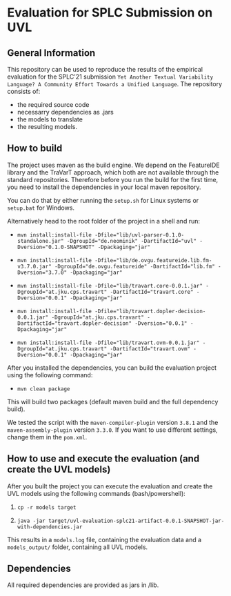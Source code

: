 # Evaluation for SPLC Submission on UVL

## General Information
This repository can be used to reproduce the results of the empirical evaluation for the SPLC'21 submission `Yet Another Textual Variability Language?
A Community Effort Towards a Unified Language`. The repository consists of:
* the required source code
* necessarry dependencies as .jars 
* the models to translate 
* the resulting models. 

## How to build

The project uses maven as the build engine. We depend on the FeatureIDE library and the TraVarT approach, which both are not available through the standard repositories. Therefore before you run the build for the first time, you need to install the dependencies in your local maven repository. 

You can do that by either running the `setup.sh` for Linux systems or `setup.bat` for Windows. 

Alternatively head to the root folder of the project in a shell and run:

* `mvn install:install-file -Dfile="lib/uvl-parser-0.1.0-standalone.jar" -DgroupId="de.neominik" -DartifactId="uvl" -Dversion="0.1.0-SNAPSHOT" -Dpackaging="jar"`

* `mvn install:install-file -Dfile="lib/de.ovgu.featureide.lib.fm-v3.7.0.jar" -DgroupId="de.ovgu.featureide" -DartifactId="lib.fm" -Dversion="3.7.0" -Dpackaging="jar"`
 
* `mvn install:install-file -Dfile="lib/travart.core-0.0.1.jar" -DgroupId="at.jku.cps.travart" -DartifactId="travart.core" -Dversion="0.0.1" -Dpackaging="jar"`

* `mvn install:install-file -Dfile="lib/travart.dopler-decision-0.0.1.jar" -DgroupId="at.jku.cps.travart" -DartifactId="travart.dopler-decision" -Dversion="0.0.1" -Dpackaging="jar"`

* `mvn install:install-file -Dfile="lib/travart.ovm-0.0.1.jar" -DgroupId="at.jku.cps.travart" -DartifactId="travart.ovm" -Dversion="0.0.1" -Dpackaging="jar"`

After you installed the dependencies, you can build the evaluation project using the following command:

* `mvn clean package`

This will build two packages (default maven build and the full dependency build).

We tested the script with the `maven-compiler-plugin` version `3.8.1` and the `maven-assembly-plugin` version `3.3.0`. If you want to use different settings, change them in the `pom.xml`.


## How to use and execute the evaluation (and create the UVL models)

After you built the project you can execute the evaluation and create the UVL models using the following commands (bash/powershell):

1. `cp -r models target`

2. `java -jar target/uvl-evaluation-splc21-artifact-0.0.1-SNAPSHOT-jar-with-dependencies.jar`

This results in a `models.log` file, containing the evaluation data and a `models_output/` folder, containing all UVL models.

## Dependencies
All required dependencies are provided as jars in /lib.



 


